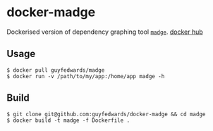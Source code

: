 # docker-madge
Dockerised version of dependency graphing tool [`madge`](https://github.com/pahen/madge). [docker hub](https://hub.docker.com/r/guyfedwards/madge)

## Usage
```
$ docker pull guyfedwards/madge
$ docker run -v /path/to/my/app:/home/app madge -h
```

## Build
```
$ git clone git@github.com:guyfedwards/docker-madge && cd madge
$ docker build -t madge -f Dockerfile .
```
